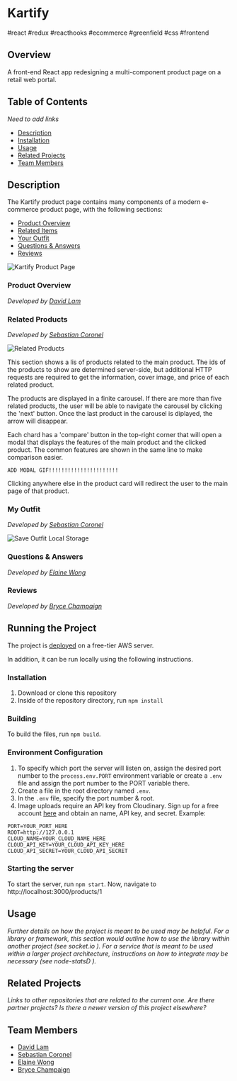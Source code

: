 # Kartify
#react #redux #reacthooks #ecommerce #greenfield #css #frontend
## Overview
A front-end React app redesigning a multi-component product page on a retail web portal.
## Table of Contents
_Need to add links_
* [Description](#description)
* [Installation](#running-the-project)
* [Usage](#usage)
* [Related Projects](#related-projects)
* [Team Members](#team-members)

## Description
The Kartify product page contains many components of a modern e-commerce product page, with the following sections:
* [Product Overview](#product-overview)
* [Related Items](#related-items)
* [Your Outfit](#your-outfits)
* [Questions & Answers](#questions-and-answers)
* [Reviews](#reviews)

![Kartify Product Page](https://user-images.githubusercontent.com/26628913/71313556-2a029b00-2432-11ea-8370-28f713f946b5.gif)

### Product Overview
_Developed by [David Lam](https://github.com/davidlam296)_



### Related Products
_Developed by [Sebastian Coronel](https://github.com/scoronelhamilton)_

![Related Products](https://user-images.githubusercontent.com/55328949/71314266-e7928b80-243c-11ea-8709-99085b36809d.gif)

This section shows a lis of products related to the main product. The ids of the products to show are determined server-side, but additional HTTP requests are required to get the information, cover image, and price of each related product.

The products are displayed in a finite carousel. If there are more than five related products, the user will be able to navigate the carousel by clicking the 'next' button. Once the last product in the carousel is diplayed, the arrow will disappear.

Each chard has a 'compare' button in the top-right corner that will open a modal that displays the features of the main product and the clicked product. The common features are shown in the same line to make comparison easier.

    ADD MODAL GIF!!!!!!!!!!!!!!!!!!!!!!

Clicking anywhere else in the product card will redirect the user to the main page of that product.

### My Outfit
_Developed by [Sebastian Coronel](https://github.com/scoronelhamilton)_
 
![Save Outfit Local Storage](https://user-images.githubusercontent.com/55328949/71314017-4fdf6e00-2439-11ea-82dc-1c1a7abe6066.gif)

### Questions & Answers
_Developed by [Elaine Wong](https://github.com/lainermeister)_



### Reviews
_Developed by [Bryce Champaign](https://github.com/brycechampaign)_



## Running the Project
The project is [deployed](http://ec2-18-223-99-176.us-east-2.compute.amazonaws.com/products/1) on a free-tier AWS server.

In addition, it can be run locally using the following instructions.

### Installation
1. Download or clone this repository
2. Inside of the repository directory, run `npm install`
### Building
To build the files, run `npm build`.
### Environment Configuration
1. To specify which port the server will listen on, assign the desired port number to the `process.env.PORT` environment variable or create a `.env` file and assign the port number to the PORT variable there.
2. Create a file in the root directory named `.env`.
3. In the `.env` file, specify the port number & root.
4. Image uploads require an API key from Cloudinary. Sign up for a free account [here](https://cloudinary.com/) and obtain an name, API key, and secret.
Example:
```.env
PORT=YOUR_PORT_HERE
ROOT=http://127.0.0.1
CLOUD_NAME=YOUR_CLOUD_NAME_HERE
CLOUD_API_KEY=YOUR_CLOUD_API_KEY_HERE
CLOUD_API_SECRET=YOUR_CLOUD_API_SECRET
```
### Starting the server
To start the server, run `npm start`. Now, navigate to http://localhost:3000/products/1

## Usage
_Further details on how the project is meant to be used may be helpful. For a library or framework, this section would outline how to use the library within another project (see socket.io  ). For a service that is meant to be used within a larger project architecture, instructions on how to integrate may be necessary (see node-statsD  )._

## Related Projects
_Links to other repositories that are related to the current one. Are there partner projects? Is there a newer version of this project elsewhere?_

## Team Members 
* [David Lam](https://github.com/davidlam296)
* [Sebastian Coronel](https://github.com/scoronelhamilton) 
* [Elaine Wong](https://github.com/lainermeister) 
* [Bryce Champaign](https://github.com/brycechampaign) 



